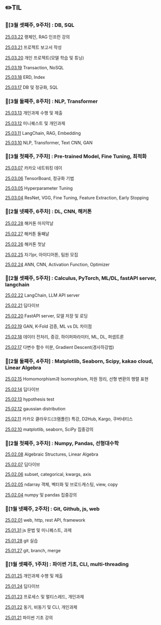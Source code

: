 ## ✏️TIL

### 📖[3월 셋째주, 9주차] : DB, SQL

[25.03.22](https://github.com/junn0s/TIL/blob/main/March/2025-03-22.md) 랭체인, RAG 인프런 강의

[25.03.21](https://github.com/user-attachments/files/19458521/milo.park.pdf) 프로젝트 보고서 작성

[25.03.20](https://colab.research.google.com/drive/1FQRTfIQl3WzOvaoyqBED8Bbpe_E1UstM?usp=sharing) 개인 프로젝트(모델 학습 및 튜닝)

[25.03.19](https://github.com/junn0s/TIL/blob/main/March/2025-03-19.md) Transaction, NoSQL

[25.03.18](https://github.com/junn0s/TIL/blob/main/March/2025-03-18.md) ERD, Index

[25.03.17](https://github.com/junn0s/TIL/blob/main/March/2025-03-17.md) DB 및 정규화, SQL

### 📖[3월 둘째주, 8주차] : NLP, Transformer

[25.03.13](https://github.com/junn0s/KTB_assignments/tree/main/weekly_assignment/7th_assignment) 개인과제 수행 및 제출

[25.03.12](https://github.com/junn0s/KTB_assignments/tree/main/miniquest/7th_miniquest) 미니퀘스트 및 개인과제

[25.03.11](https://github.com/junn0s/TIL/blob/main/March/2025-03-11.md) LangChain, RAG, Embedding

[25.03.10](https://github.com/junn0s/TIL/blob/main/March/2025-03-10.md) NLP, Transformer, Text CNN, GAN

### 📖[3월 첫째주, 7주차] : Pre-trained Model, Fine Tuning, 최적화

[25.03.07](https://github.com/junn0s/TIL/blob/main/March/2025-03-07.md) 카카오 네트워킹 데이

[25.03.06](https://github.com/junn0s/TIL/blob/main/March/2025-03-06.md) TensorBoard, 정규화 기법

[25.03.05](https://github.com/junn0s/TIL/blob/main/March/2025-03-05.md) Hyperparameter Tuning

[25.03.04](https://github.com/junn0s/TIL/blob/main/March/2025-03-04.md) ResNet, VGG, Fine Tuning, Feature Extraction, Early Stopping

### 📖[2월 넷째주, 6주차] : DL, CNN, 해커톤

[25.02.28](https://github.com/junn0s/AMAZING-AI_Maze_game_project) 해커톤 마지막날

[25.02.27](https://github.com/junn0s/AMAZING-AI_Maze_game_project) 해커톤 둘째날

[25.02.26](https://github.com/junn0s/AMAZING-AI_Maze_game_project) 해커톤 첫날

[25.02.25](https://skitter-heron-927.notion.site/AMAZING-1a2c72905d178015b3bddfbe4016a8bf?pvs=4) 자기pr, 아이디어톤, 팀원 모집

[25.02.24](https://github.com/junn0s/TIL/blob/main/February/2025-02-24.md) ANN, CNN, Activation Function, Optimizer

### 📖[2월 셋째주, 5주차] : Calculus, PyTorch, ML/DL, fastAPI server, langchain

[25.02.22](https://github.com/junn0s/TIL/blob/main/February/2025-02-22.md) LangChain, LLM API server

[25.02.21](https://github.com/junn0s/TIL/blob/main/February/2025-02-21.md) 딥다이브

[25.02.20](https://github.com/junn0s/TIL/blob/main/February/2025-02-20.md) FastAPI server, 모델 저장 및 로딩

[25.02.19](https://github.com/junn0s/TIL/blob/main/February/2025-02-19.md) GAN, K-Fold 검증, ML vs DL 차이점

[25.02.18](https://github.com/junn0s/TIL/blob/main/February/2025-02-18.md) 데이터 전처리, 증강, 하이퍼파라미터, ML, DL, 퍼셉트론

[25.02.17](https://github.com/junn0s/TIL/blob/main/February/2025-02-17.md) 다변수 함수 미분, Gradient Descent(경사하강법)

### 📖[2월 둘째주, 4주차] : Matplotlib, Seaborn, Scipy, kakao cloud, Linear Algebra

[25.02.15](https://github.com/junn0s/TIL/blob/main/February/2025-02-15.md) Homomorphism과 Isomorphism, 차원 정리, 선형 변환의 행렬 표현

[25.02.14](https://github.com/junn0s/TIL/blob/main/February/2025-02-14.md) 딥다이브

[25.02.13](https://github.com/junn0s/TIL/blob/main/February/2025-02-13.md) hypothesis test

[25.02.12](https://github.com/junn0s/TIL/blob/main/February/2025-02-12.md) gaussian distribution

[25.02.11](https://github.com/junn0s/TIL/blob/main/February/2025-02-11.md) 카카오 클라우드(크램폴린) 특강, D2Hub, Kargo, 쿠버네티스

[25.02.10](https://github.com/junn0s/TIL/blob/main/February/2025-02-10.md) matplotlib, seaborn, SciPy 집중강의

### 📖[2월 첫째주, 3주차] : Numpy, Pandas, 선형대수학

[25.02.08](https://github.com/junn0s/TIL/blob/main/February/2025-02-08.md) Algebraic Structures, Linear Algebra

[25.02.07](https://github.com/junn0s/TIL/blob/main/February/2025-02-07.md) 딥다이브

[25.02.06](https://github.com/junn0s/TIL/blob/main/February/2025-02-06.md) subset, categorical, kwargs, axis

[25.02.05](https://github.com/junn0s/TIL/blob/main/February/2025-02-05.md) ndarray 객체, 벡터화 및 브로드캐스팅, view, copy

[25.02.04](https://github.com/junn0s/TIL/blob/main/February/2025-02-04.md) numpy 및 pandas 집중강의

### 📖[1월 넷째주, 2주차] : Git, Github, js, web

[25.02.01](https://github.com/junn0s/TIL/blob/main/February/2025-02-01.md) web, http, rest API, framework

[25.01.31](https://github.com/junn0s/TIL/blob/main/January/2025-01-31.md) js 문법 및 미니퀘스트, 과제

[25.01.28](https://github.com/100-hours-a-week/milo.p-til/blob/main/January/2025-01-28.md) git 실습

[25.01.27](https://github.com/100-hours-a-week/milo.p-til/blob/main/January/2025-01-27.md) git, branch, merge

### 📖[1월 셋째주, 1주차] : 파이썬 기초, CLI, multi-threading

[25.01.25](https://github.com/100-hours-a-week/milo.p-til/blob/main/January/2025-01-25.md) 개인과제 수행 및 제출

[25.01.24](https://github.com/100-hours-a-week/milo.p-til/blob/main/January/2025-01-24.md) 딥다이브

[25.01.23](https://github.com/100-hours-a-week/milo.p-til/blob/main/January/2025-01-23.md) 프로세스 및 멀티스레드, 개인과제

[25.01.22](https://github.com/100-hours-a-week/milo.p-til/blob/main/January/2025-01-22.md) 동기, 비동기 및 CLI, 개인과제

[25.01.21](https://github.com/100-hours-a-week/milo.p-til/blob/main/January/2025-01-21.md) 파이썬 기초 강의 
